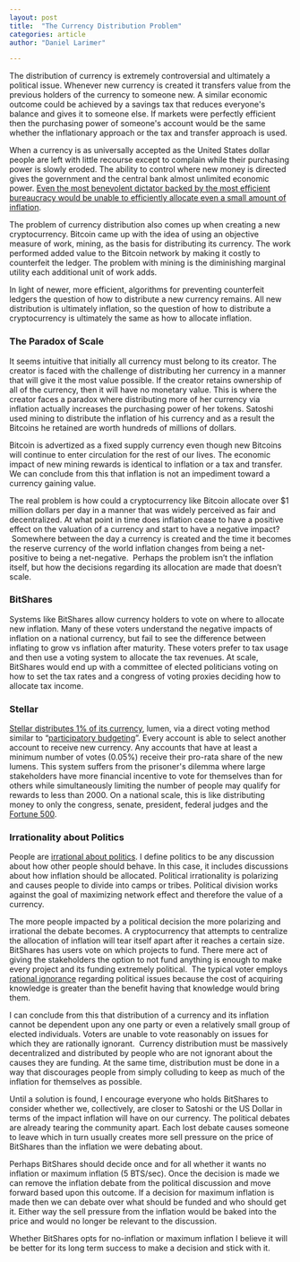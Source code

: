 ```yaml
---
layout: post
title:  "The Currency Distribution Problem"
categories: article
author: "Daniel Larimer"

---
```



The distribution of currency is extremely controversial and ultimately a political issue. Whenever new currency is created it transfers value from the previous holders of the currency to someone new. A similar economic outcome could be achieved by a savings tax that reduces everyone's balance and gives it to someone else. If markets were perfectly efficient then the purchasing power of someone's account would be the same whether the inflationary approach or the tax and transfer approach is used.


When a currency is as universally accepted as the United States dollar people are left with little recourse except to complain while their purchasing power is slowly eroded. The ability to control where new money is directed gives the government and the central bank almost unlimited economic power. [Even the most benevolent dictator backed by the most efficient bureaucracy would be unable to efficiently allocate even a small amount of inflation](https://mises.org/library/economic-calculation-socialist-commonwealth).


The problem of currency distribution also comes up when creating a new cryptocurrency. Bitcoin came up with the idea of using an objective measure of work, mining, as the basis for distributing its currency. The work performed added value to the Bitcoin network by making it costly to counterfeit the ledger. The problem with mining is the diminishing marginal utility each additional unit of work adds. 

In light of newer, more efficient, algorithms for preventing counterfeit ledgers the question of how to distribute a new currency remains. All new distribution is ultimately inflation, so the question of how to distribute a cryptocurrency is ultimately the same as how to allocate inflation.

### The Paradox of Scale

It seems intuitive that initially all currency must belong to its creator. The creator is faced with the challenge of distributing her currency in a manner that will give it the most value possible. If the creator retains ownership of all of the currency, then it will have no monetary value. This is where the creator faces a paradox where distributing more of her currency via inflation actually increases the purchasing power of her tokens. Satoshi used mining to distribute the inflation of his currency and as a result the Bitcoins he retained are worth hundreds of millions of dollars. 

Bitcoin is advertized as a fixed supply currency even though new Bitcoins will continue to enter circulation for the rest of our lives. The economic impact of new mining rewards is identical to inflation or a tax and transfer. We can conclude from this that inflation is not an impediment toward a currency gaining value.

The real problem is how could a cryptocurrency like Bitcoin allocate over $1 million dollars per day in a manner that was widely perceived as fair and decentralized. At what point in time does inflation cease to have a positive effect on the valuation of a currency and start to have a negative impact?  Somewhere between the day a currency is created and the time it becomes the reserve currency of the world inflation changes from being a net-positive to being a net-negative.  Perhaps the problem isn’t the inflation itself, but how the decisions regarding its allocation are made that doesn’t scale.

### BitShares

Systems like BitShares allow currency holders to vote on where to allocate new inflation. Many of these voters understand the negative impacts of inflation on a national currency, but fail to see the difference between inflating to grow vs inflation after maturity. These voters prefer to tax usage and then use a voting system to allocate the tax revenues. At scale, BitShares would end up with a committee of elected politicians voting on how to set the tax rates and a congress of voting proxies deciding how to allocate tax income. 

### Stellar

[Stellar distributes 1% of its currency](https://www.stellar.org/about/mandate/#Stellar_creation), lumen, via a direct voting method similar to “[participatory budgeting](https://en.wikipedia.org/wiki/Participatory_budgeting)”. Every account is able to select another account to receive new currency. Any accounts that have at least a minimum number of votes (0.05%) receive their pro-rata share of the new lumens. This system suffers from the prisoner's dilemma where large stakeholders have more financial incentive to vote for themselves than for others while simultaneously limiting the number of people may qualify for rewards to less than 2000. On a national scale, this is like distributing money to only the congress, senate, president, federal judges and the [Fortune 500](http://fortune.com/fortune500/).

### Irrationality about Politics 

People are [irrational about politics](http://www.owl232.net/irrationality.htm). I define politics to be any discussion about how other people should behave. In this case, it includes discussions about how inflation should be allocated. Political irrationality is polarizing and causes people to divide into camps or tribes. Political division works against the goal of maximizing network effect and therefore the value of a currency.

The more people impacted by a political decision the more polarizing and irrational the debate becomes. A cryptocurrency that attempts to centralize the allocation of inflation will tear itself apart after it reaches a certain size. BitShares has users vote on which projects to fund. There mere act of giving the stakeholders the option to not fund anything is enough to make every project and its funding extremely political.  The typical voter employs [rational ignorance](https://en.wikipedia.org/wiki/Rational_ignorance) regarding political issues because the cost of acquiring knowledge is greater than the benefit having that knowledge would bring them.

I can conclude from this that distribution of a currency and its inflation cannot be dependent upon any one party or even a relatively small group of elected individuals. Voters are unable to vote reasonably on issues for which they are rationally ignorant.  Currency distribution must be massively decentralized and distributed by people who are not ignorant about the causes they are funding. At the same time, distribution must be done in a way that discourages people from simply colluding to keep as much of the inflation for themselves as possible. 

Until a solution is found, I encourage everyone who holds BitShares to consider whether we, collectively, are closer to Satoshi or the US Dollar in terms of the impact inflation will have on our currency. The political
debates are already tearing the community apart. Each lost debate causes someone to leave which in turn usually creates more sell pressure on
the price of BitShares than the inflation we were debating about. 

Perhaps BitShares should decide once and for all whether it wants no inflation or maximum inflation (5 BTS/sec). Once the decision is made we can remove the
inflation debate from the political discussion and move forward based upon this outcome. If a decision for maximum inflation is made then we can debate over what
should be funded and who should get it. Either way the sell pressure from the inflation would be baked into the price and would no longer be relevant to the discussion.

Whether BitShares opts for no-inflation or maximum inflation I believe it will be better for its long term success to make a decision and stick with it.
